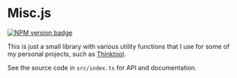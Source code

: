 # Misc.js

[![NPM version badge](https://img.shields.io/npm/v/@johv/miscjs)](https://www.npmjs.com/package/@johv/miscjs)

This is just a small library with various utility functions that I use for some of my personal projects, such as [Thinktool](https://github.com/c2d7fa/thinktool).

See the source code in `src/index.ts` for API and documentation.
